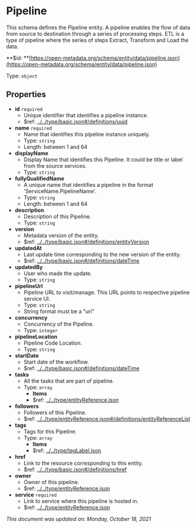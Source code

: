 # Pipeline

This schema defines the Pipeline entity. A pipeline enables the flow of data from source to destination through a series of processing steps. ETL is a type of pipeline where the series of steps Extract, Transform and Load the data.

**$id: **[https://open-metadata.org/schema/entity/data/pipeline.json](https://open-metadata.org/schema/entity/data/pipeline.json)

Type: `object`

## Properties
 - **id** `required`
   - Unique identifier that identifies a pipeline instance.
   - $ref: [../../type/basic.json#/definitions/uuid](../types/basic.md#uuid)
 - **name** `required`
   - Name that identifies this pipeline instance uniquely.
   - Type: `string`
   - Length: between 1 and 64
 - **displayName**
     - Display Name that identifies this Pipeline. It could be title or label from the source services.
     - Type: `string`
 - **fullyQualifiedName**
   - A unique name that identifies a pipeline in the format 'ServiceName.PipelineName'.
   - Type: `string`
   - Length: between 1 and 64
 - **description**
   - Description of this Pipeline.
   - Type: `string`
 - **version**
   - Metadata version of the entity.
   - $ref: [../../type/basic.json#/definitions/entityVersion](../types/basic.md#entityversion)
 - **updatedAt**
   - Last update time corresponding to the new version of the entity.
   - $ref: [../../type/basic.json#/definitions/dateTime](../types/basic.md#datetime)
 - **updatedBy**
   - User who made the update.
   - Type: `string`
 - **pipelineUrl**
   - Pipeline  URL to visit/manage. This URL points to respective pipeline service UI.
   - Type: `string`
   - String format must be a "uri"
 - **concurrency**
   - Concurrency of the Pipeline.
   - Type: `integer`
 - **pipelineLocation**
   - Pipeline Code Location.
   - Type: `string`
 - **startDate**
   - Start date of the workflow.
   - $ref: [../../type/basic.json#/definitions/dateTime](../types/basic.md#datetime)
 - **tasks**
   - All the tasks that are part of pipeline.
   - Type: `array`
     - **Items**
     - $ref: [../../type/entityReference.json](../types/entityreference.md)
 - **followers**
   - Followers of this Pipeline.
   - $ref: [../../type/entityReference.json#/definitions/entityReferenceList](../types/entityreference.md#entityreferencelist)
 - **tags**
   - Tags for this Pipeline.
   - Type: `array`
     - **Items**
     - $ref: [../../type/tagLabel.json](../types/taglabel.md)
 - **href**
   - Link to the resource corresponding to this entity.
   - $ref: [../../type/basic.json#/definitions/href](../types/basic.md#href)
 - **owner**
   - Owner of this pipeline.
   - $ref: [../../type/entityReference.json](../types/entityreference.md)
 - **service** `required`
   - Link to service where this pipeline is hosted in.
   - $ref: [../../type/entityReference.json](../types/entityreference.md)


_This document was updated on: Monday, October 18, 2021_